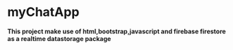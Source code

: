 # myChatApp

**This project make use of html,bootstrap,javascript and firebase firestore as a realtime datastorage package**
